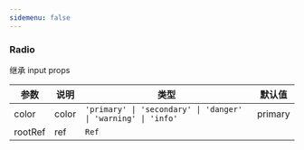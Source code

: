 ```yaml
---
sidemenu: false
---
```


### Radio

继承 input props

| 参数	|说明	|类型	|默认值
| --- | --- | --- | ---
| color | color | `'primary' \| 'secondary' \| 'danger' \| 'warning' \| 'info'` | primary
| rootRef | ref | `Ref` |

